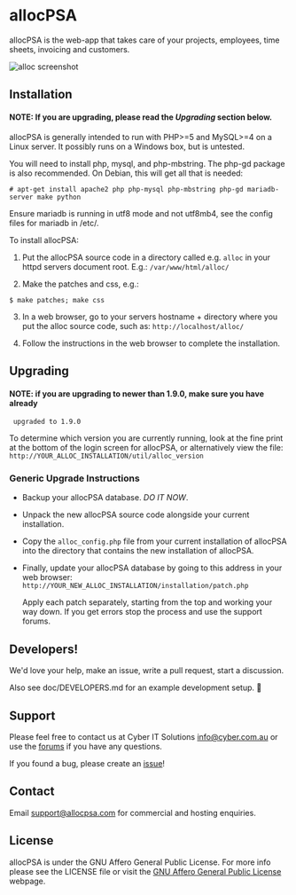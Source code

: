 # allocPSA
allocPSA is the web-app that takes care of your projects, employees,
time sheets, invoicing and customers.

<img src="/images/alloc-screenshot.png?raw=true" alt="alloc screenshot">

## Installation

#### NOTE: If you are upgrading, please read the _Upgrading_ section below.

allocPSA is generally intended to run with PHP>=5 and MySQL>=4 on a
Linux server. It possibly runs on a Windows box, but is untested.

You will need to install php, mysql, and php-mbstring. The php-gd
package is also recommended. On Debian, this will get all that is
needed:

```
# apt-get install apache2 php php-mysql php-mbstring php-gd mariadb-server make python
```

Ensure mariadb is running in utf8 mode and not utf8mb4, see the config
files for mariadb in /etc/.

To install allocPSA:

1) Put the allocPSA source code in a directory called e.g. `alloc` in your
httpd servers document root. E.g.: `/var/www/html/alloc/`

2) Make the patches and css, e.g.:

```
$ make patches; make css
```

3) In a web browser, go to your servers hostname + directory where you put the
alloc source code, such as: `http://localhost/alloc/`

4) Follow the instructions in the web browser to complete the installation.

## Upgrading

#### NOTE: if you are upgrading to newer than 1.9.0, make sure you have already
     upgraded to 1.9.0

To determine which version you are currently running, look at the fine print at
the bottom of the login screen for allocPSA, or alternatively view the file:
`http://YOUR_ALLOC_INSTALLATION/util/alloc_version`

### Generic Upgrade Instructions

- Backup your allocPSA database. _DO IT NOW_.
- Unpack the new allocPSA source code alongside your current installation.
- Copy the `alloc_config.php` file from your current installation of
  allocPSA into the directory that contains the new installation of allocPSA.

- Finally, update your allocPSA database by going to this address in your web
  browser: `http://YOUR_NEW_ALLOC_INSTALLATION/installation/patch.php`

  Apply each patch separately, starting from the top and working your way
  down. If you get errors stop the process and use the support forums.

## Developers!

We'd love your help, make an issue, write a pull request, start a
discussion.

Also see doc/DEVELOPERS.md for an example development setup. 🙂

## Support

Please feel free to contact us at Cyber IT Solutions
[info@cyber.com.au](mailto:info@cyber.com.au) or use the
[forums](http://sourceforge.net/p/allocpsa/discussion/) if you have
any questions.

If you found a bug, please create an
[issue](https://github.com/cyberitsolutions/alloc/issues/new)!

## Contact

Email [support@allocpsa.com](mailto:support@allocpsa.com) for
commercial and hosting enquiries.

## License

allocPSA is under the GNU Affero General Public License. For more info
please see the LICENSE file or visit the [GNU Affero General Public
License](http://www.gnu.org/licenses/agpl-3.0.en.html) webpage.

